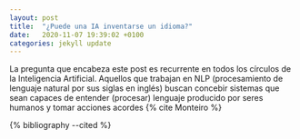 ```yaml
---
layout: post
title:  "¿Puede una IA inventarse un idioma?"
date:   2020-11-07 19:39:02 +0100
categories: jekyll update
---
```


La pregunta que encabeza este post es recurrente en todos los círculos de la Inteligencia Artificial. Aquellos que trabajan en NLP (procesamiento de lenguaje natural por sus siglas en inglés) buscan concebir sistemas que sean capaces de entender (procesar) lenguaje producido por seres humanos y tomar acciones acordes {% cite Monteiro %}

{% bibliography --cited %}